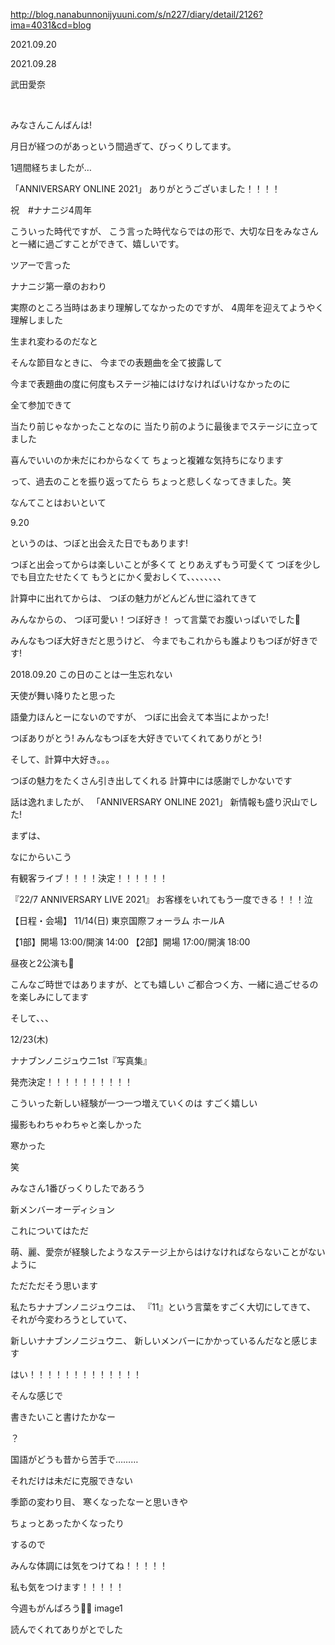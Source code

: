 http://blog.nanabunnonijyuuni.com/s/n227/diary/detail/2126?ima=4031&cd=blog





2021.09.20

2021.09.28

武田愛奈

﻿

みなさんこんばんは!





月日が経つのがあっという間過ぎて、びっくりしてます。







1週間経ちましたが…







「ANNIVERSARY ONLINE 2021」
ありがとうございました！！！！








祝　#ナナニジ4周年








こういった時代ですが、
こう言った時代ならではの形で、大切な日をみなさんと一緒に過ごすことができて、嬉しいです。












ツアーで言った












ナナニジ第一章のおわり












実際のところ当時はあまり理解してなかったのですが、
4周年を迎えてようやく理解しました













生まれ変わるのだなと












そんな節目なときに、
今までの表題曲を全て披露して

今まで表題曲の度に何度もステージ袖にはけなければいけなかったのに

全て参加できて









当たり前じゃなかったことなのに
当たり前のように最後までステージに立ってました







喜んでいいのか未だにわからなくて
ちょっと複雑な気持ちになります











って、過去のことを振り返ってたら
ちょっと悲しくなってきました。笑












なんてことはおいといて












9.20

というのは、つぼと出会えた日でもあります!












つぼと出会ってからは楽しいことが多くて
とりあえずもう可愛くて
つぼを少しでも目立たせたくて
もうとにかく愛おしくて、、、、、、、、








計算中に出れてからは、
つぼの魅力がどんどん世に溢れてきて







みんなからの、
つぼ可愛い！つぼ好き！
って言葉でお腹いっぱいでした🥰







みんなもつぼ大好きだと思うけど、
今までもこれからも誰よりもつぼが好きです!









2018.09.20
この日のことは一生忘れない







天使が舞い降りたと思った







語彙力ほんとーにないのですが、
つぼに出会えて本当によかった!







つぼありがとう!
みんなもつぼを大好きでいてくれてありがとう!









そして、計算中大好き。。。











つぼの魅力をたくさん引き出してくれる
計算中には感謝でしかないです











話は逸れましたが、
「ANNIVERSARY ONLINE 2021」
新情報も盛り沢山でした!










まずは、












なにからいこう















有観客ライブ！！！！決定！！！！！！



『22/7 ANNIVERSARY LIVE 2021』
お客様をいれてもう一度できる！！！泣

【日程・会場】
11/14(日)
東京国際フォーラム ホールA

【1部】開場 13:00/開演 14:00
【2部】開場 17:00/開演 18:00



昼夜と2公演も🥺



こんなご時世ではありますが、とても嬉しい
ご都合つく方、一緒に過ごせるのを楽しみにしてます
















そして、、、






12/23(木)

ナナブンノニジュウニ1st『写真集』

発売決定！！！！！！！！！！








こういった新しい経験が一つ一つ増えていくのは
すごく嬉しい








撮影もわちゃわちゃと楽しかった














寒かった












笑
















みなさん1番びっくりしたであろう





















新メンバーオーディション

















これについてはただ












萌、麗、愛奈が経験したようなステージ上からはけなければならないことがないように











ただただそう思います















私たちナナブンノニジュウニは、
『11』という言葉をすごく大切にしてきて、
それが今変わろうとしていて、







新しいナナブンノニジュウニ、
新しいメンバーにかかっているんだなと感じます















はい！！！！！！！！！！！！！





そんな感じで










書きたいこと書けたかなー


？











国語がどうも昔から苦手で………











それだけは未だに克服できない













季節の変わり目、
寒くなったなーと思いきや


ちょっとあったかくなったり






するので







みんな体調には気をつけてね！！！！！





私も気をつけます！！！！！










今週もがんばろう💪🏻
image1










読んでくれてありがとでした 